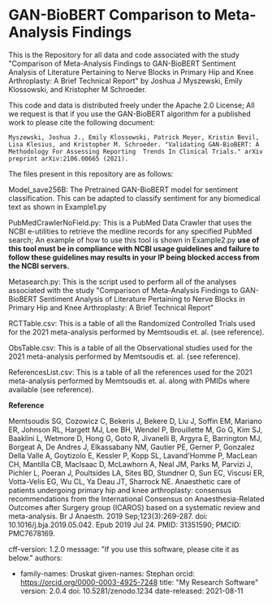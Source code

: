 # GAN-BioBERT Comparison to Meta-Analysis Findings

This is the Repository for all data and code associated with the study "Comparison of Meta-Analysis Findings to GAN-BioBERT Sentiment Analysis of Literature Pertaining to Nerve Blocks in Primary Hip and Knee Arthroplasty: A Brief Technical Report" by Joshua J Myszewski, Emily Klossowski, and Kristopher M Schroeder. 

This code and data is distributed freely under the Apache 2.0 License; All we request is that if you use the GAN-BioBERT algorithm for a published work to please cite the following document: 

    Myszewski, Joshua J., Emily Klossowski, Patrick Meyer, Kristin Bevil, Lisa Klesius, and Kristopher M. Schroeder. "Validating GAN-BioBERT: A Methodology For Assessing Reporting  Trends In Clinical Trials." arXiv preprint arXiv:2106.00665 (2021).

The files present in this repository are as follows:
    
Model_save256B: The Pretrained GAN-BioBERT model for sentiment classification. This can be adapted to classify sentiment for any biomedical text as shown in Example1.py
    
PubMedCrawlerNoField.py: This is a PubMed Data Crawler that uses the NCBI e-utilities to retrieve the medline records for any specified PubMed search; An example of how to use this tool is shown in Example2.py **use of this tool must be in compliance with NCBI usage guidelines and failure to follow these guidelines may results in your IP being blocked access from the NCBI servers.**

Metasearch.py: This is the script used to perform all of the analyses associated with the study "Comparison of Meta-Analysis Findings to GAN-BioBERT Sentiment Analysis of Literature Pertaining to Nerve Blocks in Primary Hip and Knee Arthroplasty: A Brief Technical Report"

RCTTable.csv: This is a table of all the Randomized Controlled Trials used for the 2021 meta-analysis performed by Memtsoudis et. al. (see reference).

ObsTable.csv: This is a table of all the Observational studies used for the 2021 meta-analysis performed by Memtsoudis et. al. (see reference). 

ReferencesList.csv: This is a table of all the references used for the 2021 meta-analysis performed by Memtsoudis et. al. along with PMIDs where available (see reference).




**Reference**

Memtsoudis SG, Cozowicz C, Bekeris J, Bekere D, Liu J, Soffin EM, Mariano ER, Johnson RL, Hargett MJ, Lee BH, Wendel P, Brouillette M, Go G, Kim SJ, Baaklini L, Wetmore D, Hong G, Goto R, Jivanelli B, Argyra E, Barrington MJ, Borgeat A, De Andres J, Elkassabany NM, Gautier PE, Gerner P, Gonzalez Della Valle A, Goytizolo E, Kessler P, Kopp SL, Lavand'Homme P, MacLean CH, Mantilla CB, MacIsaac D, McLawhorn A, Neal JM, Parks M, Parvizi J, Pichler L, Poeran J, Poultsides LA, Sites BD, Stundner O, Sun EC, Viscusi ER, Votta-Velis EG, Wu CL, Ya Deau JT, Sharrock NE. Anaesthetic care of patients undergoing primary hip and knee arthroplasty: consensus recommendations from the International Consensus on Anaesthesia-Related Outcomes after Surgery group (ICAROS) based on a systematic review and meta-analysis. Br J Anaesth. 2019 Sep;123(3):269-287. doi: 10.1016/j.bja.2019.05.042. Epub 2019 Jul 24. PMID: 31351590; PMCID: PMC7678169.

cff-version: 1.2.0
message: "If you use this software, please cite it as below."
authors:
  - family-names: Druskat
    given-names: Stephan
    orcid: https://orcid.org/0000-0003-4925-7248
title: "My Research Software"
version: 2.0.4
doi: 10.5281/zenodo.1234
date-released: 2021-08-11
